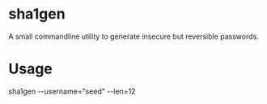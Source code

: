 sha1gen
=======

A small commandline utility to generate insecure but reversible passwords.

Usage
====

sha1gen --username="seed" --len=12
